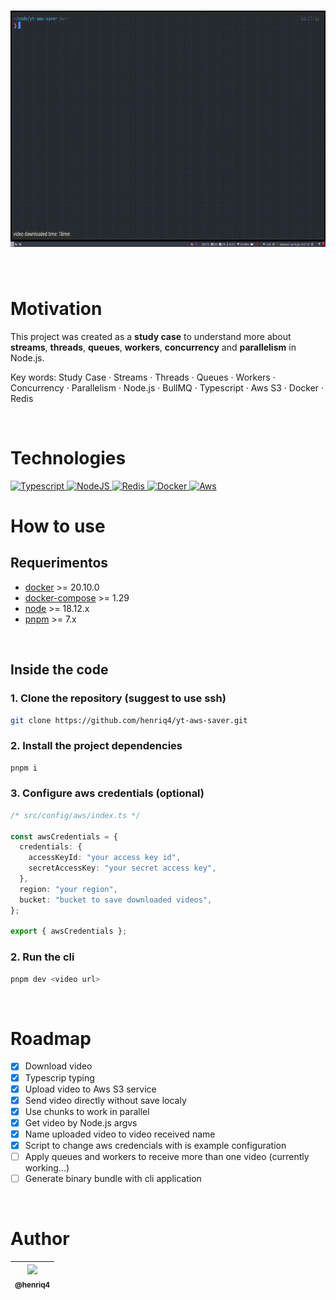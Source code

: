 # ![gif](./assets/example.gif "Gif example")

<br>

# Motivation

This project was created as a **study case** to understand more about **streams**, **threads**, **queues**, **workers**, **concurrency** and **parallelism** in Node.js.

Key words: Study Case · Streams · Threads · Queues · Workers · Concurrency · Parallelism · Node.js · BullMQ · Typescript · Aws S3 · Docker · Redis

<br>

# Technologies

<a href="https://www.typescriptlang.org/" target="_blank">
<img src="https://cdn.jsdelivr.net/gh/devicons/devicon/icons/typescript/typescript-original.svg"
alt="Typescript" width="40" height="40"/>
</a>
<a href="https://nodejs.org/" target="_blank">
 <img src="https://cdn.jsdelivr.net/gh/devicons/devicon/icons/nodejs/nodejs-original.svg"
alt="NodeJS" width="40" height="40"/>
</a>
<a href="https://redis.io/" target="_blank">
 <img src="https://cdn.jsdelivr.net/gh/devicons/devicon/icons/redis/redis-original.svg"
alt="Redis" width="40" height="40"/>
</a>
</a>
<a href="https://www.docker.com/" target="_blank">
<img src="https://cdn.jsdelivr.net/gh/devicons/devicon/icons/docker/docker-original.svg"
alt="Docker" width="40" height="40"/>
</a>
</a>
<a href="https://aws.amazon.com/pt/" target="_blank">
<img src="https://cdn.jsdelivr.net/gh/devicons/devicon/icons/amazonwebservices/amazonwebservices-original.svg"
alt="Aws" width="40" height="40"/>
</a>

<br>

# How to use

## Requerimentos

- [docker](https://docs.docker.com/get-docker/) >= 20.10.0
- [docker-compose](https://docs.docker.com/compose/install/) >= 1.29
- [node](https://nodejs.org/en/download/) >= 18.12.x
- [pnpm](https://pnpm.io/installation) >= 7.x

<br>

## Inside the code

### 1. Clone the repository (suggest to use ssh)

```bash
git clone https://github.com/henriq4/yt-aws-saver.git
```

### 2. Install the project dependencies

```bash
pnpm i
```

### 3. Configure aws credentials (optional)

```ts
/* src/config/aws/index.ts */

const awsCredentials = {
  credentials: {
    accessKeyId: "your access key id",
    secretAccessKey: "your secret access key",
  },
  region: "your region",
  bucket: "bucket to save downloaded videos",
};

export { awsCredentials };
```

### 2. Run the cli

```bash
pnpm dev <video url>
```

<br>

# Roadmap

- [x] Download video
- [x] Typescrip typing
- [x] Upload video to Aws S3 service
- [x] Send video directly without save localy
- [x] Use chunks to work in parallel
- [x] Get video by Node.js argvs
- [x] Name uploaded video to video received name
- [x] Script to change aws credencials with is example configuration
- [ ] Apply queues and workers to receive more than one video (currently working...)
- [ ] Generate binary bundle with cli application

<br>

# Author

| [<img src="https://github.com/henriq4.png?size=130" width=130><br><sub>@henriq4</sub>](https://github.com/henriq4) |
| :----------------------------------------------------------------------------------------------------------------: |
